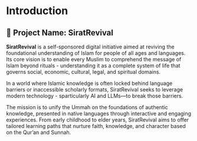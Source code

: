 # Introduction

## 📘 Project Name: **SiratRevival**

**SiratRevival** is a self-sponsored digital initiative aimed at reviving the foundational understanding of Islam for people of all ages and languages. Its core vision is to enable every Muslim to comprehend the message of Islam beyond rituals - understanding it as a complete system of life that governs social, economic, cultural, legal, and spiritual domains.

In a world where Islamic knowledge is often locked behind language barriers or inaccessible scholarly formats, SiratRevival seeks to leverage modern technology - sparticularly AI and LLMs—to break those barriers.

The mission is to unify the Ummah on the foundations of authentic knowledge, presented in native languages through interactive and engaging experiences. From early childhood to elder years, SiratRevival aims to offer tailored learning paths that nurture faith, knowledge, and character based on the Qur’an and Sunnah.
